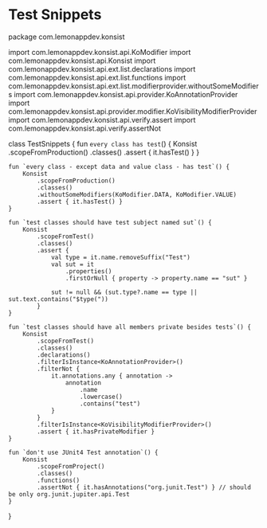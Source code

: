 # Test Snippets
package com.lemonappdev.konsist

import com.lemonappdev.konsist.api.KoModifier
import com.lemonappdev.konsist.api.Konsist
import com.lemonappdev.konsist.api.ext.list.declarations
import com.lemonappdev.konsist.api.ext.list.functions
import com.lemonappdev.konsist.api.ext.list.modifierprovider.withoutSomeModifiers
import com.lemonappdev.konsist.api.provider.KoAnnotationProvider
import com.lemonappdev.konsist.api.provider.modifier.KoVisibilityModifierProvider
import com.lemonappdev.konsist.api.verify.assert
import com.lemonappdev.konsist.api.verify.assertNot

class TestSnippets {
    fun `every class has test`() {
        Konsist
            .scopeFromProduction()
            .classes()
            .assert { it.hasTest() }
    }

    fun `every class - except data and value class - has test`() {
        Konsist
            .scopeFromProduction()
            .classes()
            .withoutSomeModifiers(KoModifier.DATA, KoModifier.VALUE)
            .assert { it.hasTest() }
    }

    fun `test classes should have test subject named sut`() {
        Konsist
            .scopeFromTest()
            .classes()
            .assert {
                val type = it.name.removeSuffix("Test")
                val sut = it
                    .properties()
                    .firstOrNull { property -> property.name == "sut" }

                sut != null && (sut.type?.name == type || sut.text.contains("$type("))
            }
    }

    fun `test classes should have all members private besides tests`() {
        Konsist
            .scopeFromTest()
            .classes()
            .declarations()
            .filterIsInstance<KoAnnotationProvider>()
            .filterNot {
                it.annotations.any { annotation ->
                    annotation
                        .name
                        .lowercase()
                        .contains("test")
                }
            }
            .filterIsInstance<KoVisibilityModifierProvider>()
            .assert { it.hasPrivateModifier }
    }

    fun `don't use JUnit4 Test annotation`() {
        Konsist
            .scopeFromProject()
            .classes()
            .functions()
            .assertNot { it.hasAnnotations("org.junit.Test") } // should be only org.junit.jupiter.api.Test
    }
}
